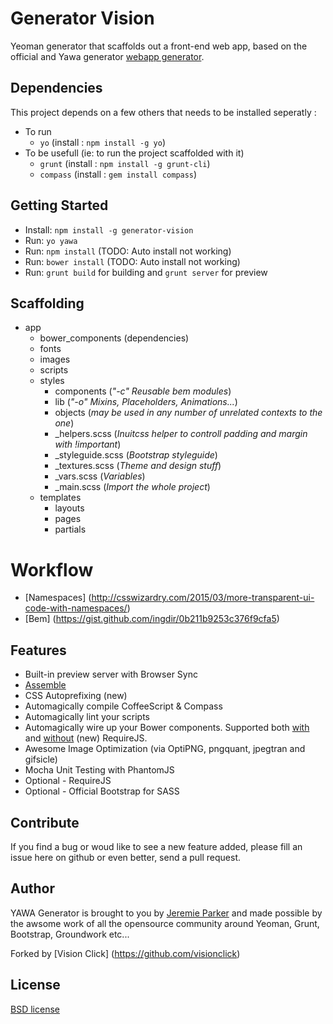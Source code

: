 # Generator Vision

Yeoman generator that scaffolds out a front-end web app, based on the official and Yawa generator [webapp generator](https://github.com/yeoman/generator-webapp).

## Dependencies

This project depends on a few others that needs to be installed seperatly :
- To run
  - `yo` (install : `npm install -g yo`)
- To be usefull (ie: to run the project scaffolded with it)
  - `grunt` (install : `npm install -g grunt-cli`)
  - `compass` (install : `gem install compass`)

## Getting Started

- Install: `npm install -g generator-vision`
- Run:  `yo yawa`
- Run:  `npm install` (TODO: Auto install not working)
- Run:  `bower install` (TODO: Auto install not working)
- Run:  `grunt build` for building and `grunt server` for preview

## Scaffolding

- app
    - bower_components  (dependencies)
    - fonts
    - images
    - scripts
    - styles
        - components           (*"-c" Reusable bem modules*)
        - lib                  (*"-o" Mixins, Placeholders, Animations...*)
        - objects              (*may be used in any number of unrelated contexts to the one*)
        - _helpers.scss        (*Inuitcss helper to controll padding and margin with !important*)
        - _styleguide.scss     (*Bootstrap styleguide*)
        - _textures.scss       (*Theme and design stuff*)
        - _vars.scss           (*Variables*)
        - _main.scss           (*Import the whole project*)
    - templates
        - layouts
        - pages
        - partials

# Workflow

- [Namespaces] (http://csswizardry.com/2015/03/more-transparent-ui-code-with-namespaces/)
- [Bem] (https://gist.github.com/ingdir/0b211b9253c376f9cfa5)

## Features
* Built-in preview server with Browser Sync
* [Assemble](https://github.com/assemble/assemble)
* CSS Autoprefixing (new)
* Automagically compile CoffeeScript & Compass
* Automagically lint your scripts
* Automagically wire up your Bower components. Supported both [with](https://github.com/yeoman/grunt-bower-requirejs) and [without](https://github.com/stephenplusplus/grunt-bower-install) (new) RequireJS.
* Awesome Image Optimization (via OptiPNG, pngquant, jpegtran and gifsicle)
* Mocha Unit Testing with PhantomJS
* Optional - RequireJS
* Optional - Official Bootstrap for SASS


## Contribute

If you find a bug or woud like to see a new feature added, please fill an issue here on github or even better, send a pull request.

## Author

YAWA Generator is brought to you by [Jeremie Parker](http://jeremie-parker.com) and made possible by the awsome work of all the opensource community around 
Yeoman, Grunt, Bootstrap, Groundwork etc...

Forked by [Vision Click] (https://github.com/visionclick)

## License

[BSD license](http://opensource.org/licenses/bsd-license.php)
